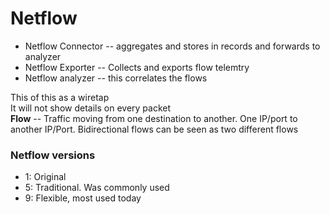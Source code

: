 # Netflow
- Netflow Connector -- aggregates and stores in records and forwards to analyzer
- Netflow Exporter -- Collects and exports flow telemtry
- Netflow analyzer  -- this correlates the flows

This of this as a wiretap  
It will not show details on every packet  
**Flow** -- Traffic moving from one destination to another. One IP/port to another IP/Port. Bidirectional flows can be seen as two different flows

### Netflow versions
- 1: Original
- 5: Traditional. Was commonly used
- 9: Flexible, most used today
